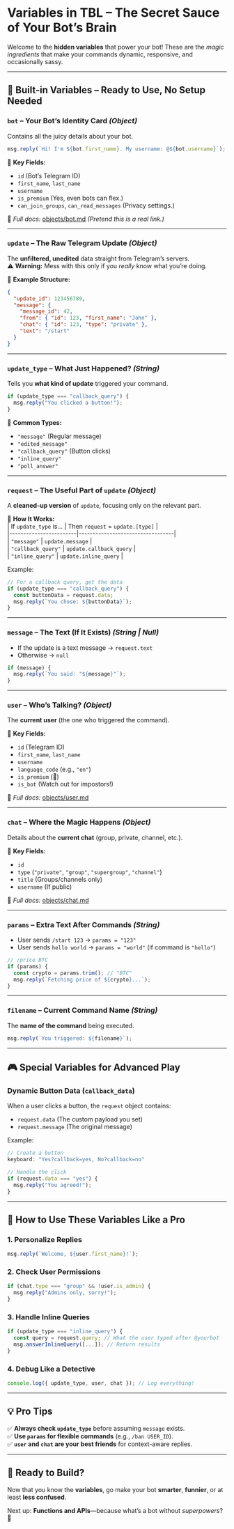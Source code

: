 # **Variables in TBL – The Secret Sauce of Your Bot’s Brain**  

Welcome to the **hidden variables** that power your bot! These are the *magic ingredients* that make your commands dynamic, responsive, and occasionally sassy.  

---

## **🚀 Built-in Variables – Ready to Use, No Setup Needed**  

### **`bot` – Your Bot’s Identity Card** *(Object)*  
Contains all the juicy details about your bot.  
```javascript  
msg.reply(`Hi! I'm ${bot.first_name}. My username: @${bot.username}`);  
```  
📌 **Key Fields:**  
- `id` (Bot’s Telegram ID)  
- `first_name`, `last_name`  
- `username`  
- `is_premium` (Yes, even bots can flex.)  
- `can_join_groups`, `can_read_messages` (Privacy settings.)  

🔗 *Full docs:* [objects/bot.md](#) *(Pretend this is a real link.)*  

---

### **`update` – The Raw Telegram Update** *(Object)*  
The **unfiltered, unedited** data straight from Telegram’s servers.  
⚠️ **Warning:** Mess with this only if you *really* know what you’re doing.  

📌 **Example Structure:**  
```json  
{
  "update_id": 123456789,
  "message": {
    "message_id": 42,
    "from": { "id": 123, "first_name": "John" },
    "chat": { "id": 123, "type": "private" },
    "text": "/start"
  }
}
```  

---

### **`update_type` – What Just Happened?** *(String)*  
Tells you **what kind of update** triggered your command.  
```javascript  
if (update_type === "callback_query") {  
  msg.reply("You clicked a button!");  
}  
```  
📌 **Common Types:**  
- `"message"` (Regular message)  
- `"edited_message"`  
- `"callback_query"` (Button clicks)  
- `"inline_query"`  
- `"poll_answer"`  

---

### **`request` – The Useful Part of `update`** *(Object)*  
A **cleaned-up version** of `update`, focusing only on the relevant part.  

📌 **How It Works:**  
| If `update_type` is... | Then `request` = `update.[type]` |  
|------------------------|----------------------------------|  
| `"message"`            | `update.message`                |  
| `"callback_query"`     | `update.callback_query`         |  
| `"inline_query"`       | `update.inline_query`           |  

Example:  
```javascript  
// For a callback query, get the data  
if (update_type === "callback_query") {  
  const buttonData = request.data;  
  msg.reply(`You chose: ${buttonData}`);  
}  
```  

---

### **`message` – The Text (If It Exists)** *(String | Null)*  
- If the update is a text message → `request.text`  
- Otherwise → `null`  

```javascript  
if (message) {  
  msg.reply(`You said: "${message}"`);  
}  
```  

---

### **`user` – Who’s Talking?** *(Object)*  
The **current user** (the one who triggered the command).  

📌 **Key Fields:**  
- `id` (Telegram ID)  
- `first_name`, `last_name`  
- `username`  
- `language_code` (e.g., `"en"`)  
- `is_premium` (💎)  
- `is_bot` (Watch out for impostors!)  

🔗 *Full docs:* [objects/user.md](#)  

---

### **`chat` – Where the Magic Happens** *(Object)*  
Details about the **current chat** (group, private, channel, etc.).  

📌 **Key Fields:**  
- `id`  
- `type` (`"private"`, `"group"`, `"supergroup"`, `"channel"`)  
- `title` (Groups/channels only)  
- `username` (If public)  

🔗 *Full docs:* [objects/chat.md](#)  

---

### **`params` – Extra Text After Commands** *(String)*  
- User sends `/start 123` → `params = "123"`  
- User sends `hello world` → `params = "world"` (if command is `"hello"`)  

```javascript  
// /price BTC  
if (params) {  
  const crypto = params.trim(); // "BTC"  
  msg.reply(`Fetching price of ${crypto}...`);  
}  
```  

---

### **`filename` – Current Command Name** *(String)*  
The **name of the command** being executed.  
```javascript  
msg.reply(`You triggered: ${filename}`);  
```  

---

## **🎮 Special Variables for Advanced Play**  

### **Dynamic Button Data (`callback_data`)**  
When a user clicks a button, the `request` object contains:  
- `request.data` (The custom payload you set)  
- `request.message` (The original message)  

Example:  
```javascript  
// Create a button  
keyboard: "Yes?callback=yes, No?callback=no"  

// Handle the click  
if (request.data === "yes") {  
  msg.reply("You agreed!");  
}  
```  

---

## **🔧 How to Use These Variables Like a Pro**  

### **1. Personalize Replies**  
```javascript  
msg.reply(`Welcome, ${user.first_name}!`);  
```  

### **2. Check User Permissions**  
```javascript  
if (chat.type === "group" && !user.is_admin) {  
  msg.reply("Admins only, sorry!");  
}  
```  

### **3. Handle Inline Queries**  
```javascript  
if (update_type === "inline_query") {  
  const query = request.query; // What the user typed after @yourbot  
  msg.answerInlineQuery([...]); // Return results  
}  
```  

### **4. Debug Like a Detective**  
```javascript  
console.log({ update_type, user, chat }); // Log everything!  
```  

---

## **💡 Pro Tips**  
✅ **Always check `update_type`** before assuming `message` exists.  
✅ **Use `params` for flexible commands** (e.g., `/ban USER_ID`).  
✅ **`user` and `chat` are your best friends** for context-aware replies.  

---

## **🎉 Ready to Build?**  
Now that you know the **variables**, go make your bot **smarter**, **funnier**, or at least **less confused**.  

Next up: **Functions and APIs**—because what’s a bot without *superpowers*? 🦸  
